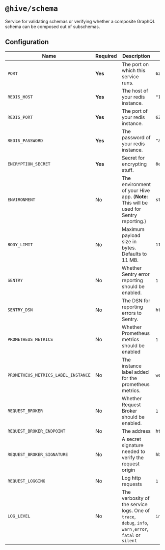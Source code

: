 # `@hive/schema`

Service for validating schemas or verifying whether a composite GraphQL schema can be composed out
of subschemas.

## Configuration

| Name                                | Required | Description                                                                                              | Example Value                                        |
| ----------------------------------- | -------- | -------------------------------------------------------------------------------------------------------- | ---------------------------------------------------- |
| `PORT`                              | **Yes**  | The port on which this service runs.                                                                     | `6250`                                               |
| `REDIS_HOST`                        | **Yes**  | The host of your redis instance.                                                                         | `"127.0.0.1"`                                        |
| `REDIS_PORT`                        | **Yes**  | The port of your redis instance.                                                                         | `6379`                                               |
| `REDIS_PASSWORD`                    | **Yes**  | The password of your redis instance.                                                                     | `"apollorocks"`                                      |
| `ENCRYPTION_SECRET`                 | **Yes**  | Secret for encrypting stuff.                                                                             | `8ebe95cg21c1fee355e9fa32c8c33141`                   |
| `ENVIRONMENT`                       | No       | The environment of your Hive app. (**Note:** This will be used for Sentry reporting.)                    | `staging`                                            |
| `BODY_LIMIT`                        | No       | Maximum payload size in bytes. Defaults to 11 MB.                                                        | `11000000`                                           |
| `SENTRY`                            | No       | Whether Sentry error reporting should be enabled.                                                        | `1` (enabled) or `0` (disabled)                      |
| `SENTRY_DSN`                        | No       | The DSN for reporting errors to Sentry.                                                                  | `https://dooobars@o557896.ingest.sentry.io/12121212` |
| `PROMETHEUS_METRICS`                | No       | Whether Prometheus metrics should be enabled                                                             | `1` (enabled) or `0` (disabled)                      |
| `PROMETHEUS_METRICS_LABEL_INSTANCE` | No       | The instance label added for the prometheus metrics.                                                     | `webhooks-service`                                   |
| `REQUEST_BROKER`                    | No       | Whether Request Broker should be enabled.                                                                | `1` (enabled) or `0` (disabled)                      |
| `REQUEST_BROKER_ENDPOINT`           | No       | The address                                                                                              | `https://broker.worker.dev`                          |
| `REQUEST_BROKER_SIGNATURE`          | No       | A secret signature needed to verify the request origin                                                   | `hbsahdbzxch123`                                     |
| `REQUEST_LOGGING`                   | No       | Log http requests                                                                                        | `1` (enabled) or `0` (disabled)                      |
| `LOG_LEVEL`                         | No       | The verbosity of the service logs. One of `trace`, `debug`, `info`, `warn` ,`error`, `fatal` or `silent` | `info` (default)                                     |
